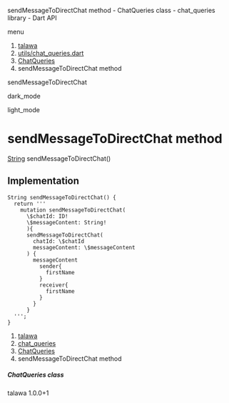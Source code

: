 




sendMessageToDirectChat method - ChatQueries class - chat\_queries library - Dart API







menu

1. [talawa](../../index.html)
2. [utils/chat\_queries.dart](../../file-___home_harshil_Desktop_open-source_palisadoes_talawa_lib_utils_chat_queries/)
3. [ChatQueries](../../file-___home_harshil_Desktop_open-source_palisadoes_talawa_lib_utils_chat_queries/ChatQueries-class.html)
4. sendMessageToDirectChat method

sendMessageToDirectChat


dark\_mode

light\_mode




# sendMessageToDirectChat method


[String](https://api.flutter.dev/flutter/dart-core/String-class.html)
sendMessageToDirectChat()

## Implementation

```
String sendMessageToDirectChat() {
  return '''
    mutation sendMessageToDirectChat(
      \$chatId: ID!
      \$messageContent: String!
      ){
      sendMessageToDirectChat(
        chatId: \$chatId
        messageContent: \$messageContent
      ) {
        messageContent
          sender{
            firstName
          }
          receiver{
            firstName
          }
        }
      }
  ''';
}
```

 


1. [talawa](../../index.html)
2. [chat\_queries](../../file-___home_harshil_Desktop_open-source_palisadoes_talawa_lib_utils_chat_queries/)
3. [ChatQueries](../../file-___home_harshil_Desktop_open-source_palisadoes_talawa_lib_utils_chat_queries/ChatQueries-class.html)
4. sendMessageToDirectChat method

##### ChatQueries class





talawa
1.0.0+1






